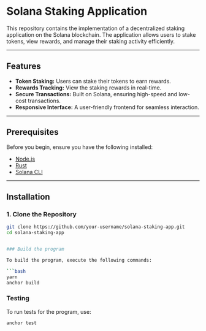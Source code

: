 # Solana Staking Application  

This repository contains the implementation of a decentralized staking application on the Solana blockchain. The application allows users to stake tokens, view rewards, and manage their staking activity efficiently.  

---

## Features  
- **Token Staking:** Users can stake their tokens to earn rewards.  
- **Rewards Tracking:** View the staking rewards in real-time.  
- **Secure Transactions:** Built on Solana, ensuring high-speed and low-cost transactions.  
- **Responsive Interface:** A user-friendly frontend for seamless interaction.  

---

## Prerequisites  
Before you begin, ensure you have the following installed:  
- [Node.js](https://nodejs.org/)  
- [Rust](https://www.rust-lang.org/)  
- [Solana CLI](https://docs.solana.com/cli/install-solana-cli-tools)  

---

## Installation  

### 1. Clone the Repository  
```bash  
git clone https://github.com/your-username/solana-staking-app.git  
cd solana-staking-app  


### Build the program

To build the program, execute the following commands:

```bash
yarn
anchor build
```

### Testing

To run tests for the program, use:

```bash
anchor test
```
